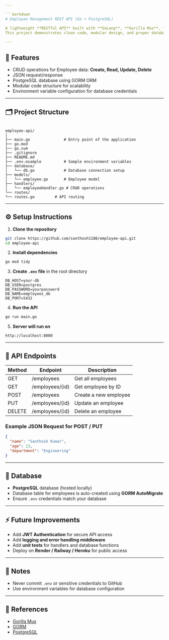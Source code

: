 ```yaml
---

```markdown
# Employee Management REST API (Go + PostgreSQL)

A lightweight **RESTful API** built with **GoLang**, **Gorilla Mux**, **GORM**, and **PostgreSQL** for managing employee records.  
This project demonstrates clean code, modular design, and proper database integration.

---
```


## 🚀 Features
- CRUD operations for Employee data: **Create, Read, Update, Delete**  
- JSON request/response  
- PostgreSQL database using GORM ORM  
- Modular code structure for scalability  
- Environment variable configuration for database credentials  

---

## 🗂️ Project Structure

```

employee-api/
│
├── main.go               # Entry point of the application
├── go.mod
├── go.sum
├── .gitignore
├── README.md
├── .env.example          # Sample environment variables
├── database/
│   └── db.go             # Database connection setup
├── models/
│   └── employee.go       # Employee model
├── handlers/
│   └── employeeHandler.go # CRUD operations
└── routes/
└── routes.go         # API routing

````

---

## ⚙️ Setup Instructions

1. **Clone the repository**
```bash
git clone https://github.com/santhosh1188/employee-api.git
cd employee-api
````

2. **Install dependencies**

```bash
go mod tidy
```

3. **Create `.env` file** in the root directory

```
DB_HOST=your-db
DB_USER=postgres
DB_PASSWORD=yourpassword
DB_NAME=employees_db
DB_PORT=5432
```

4. **Run the API**

```bash
go run main.go
```

5. **Server will run on**

```
http://localhost:8000
```

---

## 🧪 API Endpoints

| Method | Endpoint        | Description           |
| ------ | --------------- | --------------------- |
| GET    | /employees      | Get all employees     |
| GET    | /employees/{id} | Get employee by ID    |
| POST   | /employees      | Create a new employee |
| PUT    | /employees/{id} | Update an employee    |
| DELETE | /employees/{id} | Delete an employee    |

### Example JSON Request for POST / PUT

```json
{
  "name": "Santhosh Kumar",
  "age": 23,
  "department": "Engineering"
}
```

---

## 💾 Database

* **PostgreSQL** database (hosted locally)
* Database table for employees is auto-created using **GORM AutoMigrate**
* Ensure `.env` credentials match your database

---

## ⚡ Future Improvements

* Add **JWT Authentication** for secure API access
* Add **logging and error handling middleware**
* Add **unit tests** for handlers and database functions
* Deploy on **Render / Railway / Heroku** for public access

---

## 📌 Notes

* Never commit `.env` or sensitive credentials to GitHub
* Use environment variables for database configuration

---

## 📁 References

* [Gorilla Mux](https://github.com/gorilla/mux)
* [GORM](https://gorm.io/)
* [PostgreSQL](https://www.postgresql.org/)

```
